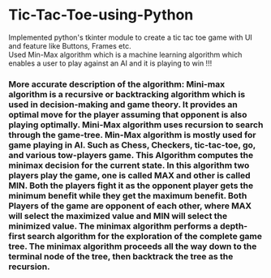 # Tic-Tac-Toe-using-Python
Implemented python's tkinter module to create a tic tac toe game with UI and feature like Buttons, Frames etc.
<br>
Used Min-Max algorithm which is a machine learning algorithm which enables a user to play against an AI and it is playing to win !!!
<br>
<h3>More accurate description of the algorithm: 
                                              Mini-max algorithm is a recursive or backtracking algorithm which is used in decision-making and game theory. It provides an optimal move for the player assuming that opponent is also playing optimally. Mini-Max algorithm uses recursion to search through the game-tree. Min-Max algorithm is mostly used for game playing in AI. Such as Chess, Checkers, tic-tac-toe, go, and various tow-players game. This Algorithm computes the minimax decision for the current state. In this algorithm two players play the game, one is called MAX and other is called MIN. Both the players fight it as the opponent player gets the minimum benefit while they get the maximum benefit. Both Players of the game are opponent of each other, where MAX will select the maximized value and MIN will select the minimized value. The minimax algorithm performs a depth-first search algorithm for the exploration of the complete game tree. The minimax algorithm proceeds all the way down to the terminal node of the tree, then backtrack the tree as the recursion.
